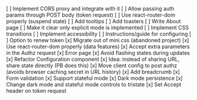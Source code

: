 [ ] Implement CORS proxy and integrate with it
[ ] Allow passing auth params through POST body (token request)
[ ] Use react-router-dom properly (suspend state)
[ ] Add tooltips
[ ] Add toasters
[ ] Write About page
[ ] Make it clear only explicit mode is implemented
[ ] Implement CSS transitions
[ ] Implement accessibility
[ ] Instructions/guide for configuring
[ ] Option to renew token
[x] Migrate out of mini.css (abandoned project)
[x] Use react-router-dom properly (data features)
[x] Accept extra parameters in the Authz request
[x] Error page
[x] Avoid flashing states during updates
[x] Refactor Configuration component
[x] Idea: instead of sharing URL, share state directly (PB does this)
[x] Move client config to post authz (avoids browser caching secret in URL history)
[x] Add breadcrumb
[x] Form validation
[x] Support stateful mode
[x] Dark mode persistence
[x] Change dark mode and stateful mode controls to tristate
[x] Set Accept header on token request
